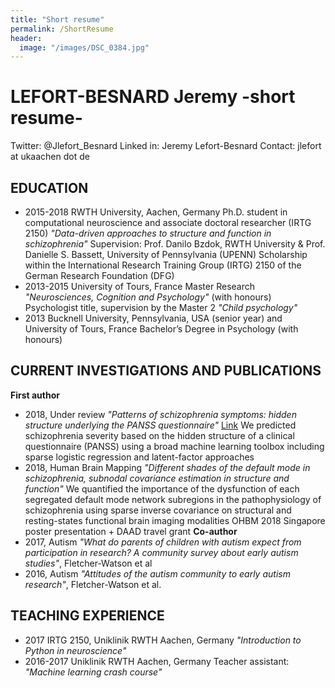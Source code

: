 ```yaml
---
title: "Short resume"
permalink: /ShortResume
header:
  image: "/images/DSC_0384.jpg"
---
```



# LEFORT-BESNARD Jeremy -short resume-
Twitter: @Jlefort_Besnard
Linked in: Jeremy Lefort-Besnard
Contact: jlefort at ukaachen dot de

## EDUCATION
* 2015-2018 RWTH University, Aachen, Germany
Ph.D. student in computational neuroscience and associate doctoral researcher (IRTG 2150)
*"Data-driven approaches to structure and function in schizophrenia"*
Supervision: Prof. Danilo Bzdok, RWTH University & Prof. Danielle S. Bassett, University of Pennsylvania (UPENN)
Scholarship within the International Research Training Group (IRTG) 2150 of the German Research Foundation (DFG)
* 2013-2015 University of Tours, France
Master Research *"Neurosciences, Cognition and Psychology"* (with honours)
Psychologist title, supervision by the Master 2 *"Child psychology"*
* 2013 Bucknell University, Pennsylvania, USA (senior year) and University of Tours, France
Bachelor’s Degree in Psychology (with honours)

## CURRENT INVESTIGATIONS AND PUBLICATIONS
**First author**
  * 2018, Under review
*"Patterns of schizophrenia symptoms: hidden structure underlying the PANSS
questionnaire"* [Link](https://onlinelibrary.wiley.com/doi/abs/10.1002/hbm.23870)
We predicted schizophrenia severity based on the hidden structure of a clinical
questionnaire (PANSS) using a broad machine learning toolbox including sparse logistic regression and latent-factor approaches
  * 2018, Human Brain Mapping
*"Different shades of the default mode in schizophrenia, subnodal covariance estimation
in structure and function"*
We quantified the importance of the dysfunction of each segregated default mode network
subregions in the pathophysiology of schizophrenia using sparse inverse covariance
on structural and resting-states functional brain imaging modalities
OHBM 2018 Singapore poster presentation + DAAD travel grant
**Co-author**
  * 2017, Autism
*"What do parents of children with autism expect from participation in research? A community survey about early autism studies"*, Fletcher-Watson et al
  * 2016, Autism
*"Attitudes of the autism community to early autism research"*, Fletcher-Watson et al.

## TEACHING EXPERIENCE
  * 2017 IRTG 2150, Uniklinik RWTH Aachen, Germany
*"Introduction to Python in neuroscience"*
  * 2016-2017 Uniklinik RWTH Aachen, Germany
Teacher assistant: *"Machine learning crash course"*

